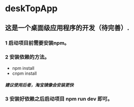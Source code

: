 # deskTopApp
## 这是一个桌面级应用程序的开发（待完善）.


### 1 启动项目前需要安装npm。 

### 2 安装依赖的方法。 
* npm install 
* cnpm install 

#### *建议使用后者，淘宝镜像会安装更快*

### 3 安装好依赖之后启动项目 npm run dev 即可。
